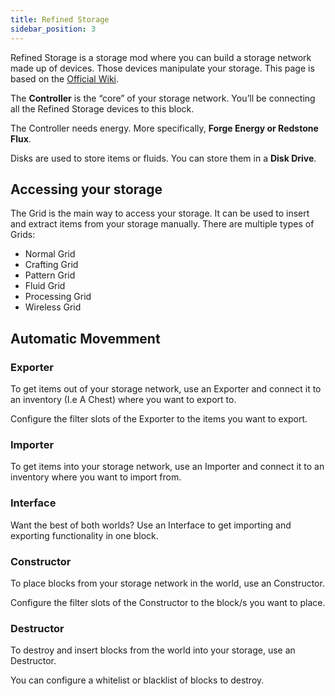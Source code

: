 ```yaml
---
title: Refined Storage
sidebar_position: 3
---
```


Refined Storage is a storage mod where you can build a storage network made up of devices. Those devices manipulate your storage. This page is based on the [Official Wiki](https://refinedmods.com/refined-storage/wiki/).

The **Controller** is the “core” of your storage network. You’ll be connecting all the Refined Storage devices to this block.

The Controller needs energy. More specifically, **Forge Energy or Redstone Flux**.

Disks are used to store items or fluids. You can store them in a **Disk Drive**.

## Accessing your storage

The Grid is the main way to access your storage. It can be used to insert and extract items from your storage manually.
There are multiple types of Grids:
- Normal Grid
- Crafting Grid
- Pattern Grid
- Fluid Grid
- Processing Grid
- Wireless Grid
## Automatic Movemment

### Exporter
To get items out of your storage network, use an Exporter and connect it to an inventory (I.e A Chest) where you want to export to.

Configure the filter slots of the Exporter to the items you want to export.

### Importer
To get items into your storage network, use an Importer and connect it to an inventory where you want to import from.

### Interface
Want the best of both worlds? Use an Interface to get importing and exporting functionality in one block.

### Constructor
To place blocks from your storage network in the world, use an Constructor.

Configure the filter slots of the Constructor to the block/s you want to place.

### Destructor
To destroy and insert blocks from the world into your storage, use an Destructor.

You can configure a whitelist or blacklist of blocks to destroy.
